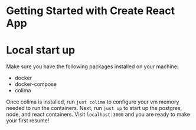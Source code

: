 # Getting Started with Create React App

# Local start up

Make sure you have the following packages installed on your machine:
- docker
- docker-compose 
- colima

Once colima is installed, run `just colima` to configure your vm memory needed to run the containers.
Next, run `just up` to start up the postgres, node, and react containers. 
Visit `localhost:3000` and you are ready to make your first resume!

